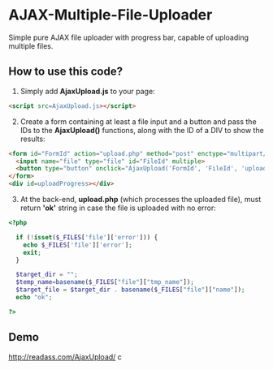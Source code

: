 # AJAX-Multiple-File-Uploader
Simple pure AJAX file uploader with progress bar, capable of uploading multiple files.


## How to use this code?
1. Simply add **AjaxUpload.js** to your page:
```html
<script src=AjaxUpload.js></script>
```

2. Create a form containing at least a file input and a button and pass the IDs to the **AjaxUpload()** functions, along with the ID of a DIV to show the results:
```html
<form id="FormId" action="upload.php" method="post" enctype="multipart/form-data">
  <input name="file" type="file" id="FileId" multiple>
  <button type="button" onclick="AjaxUpload('FormId', 'FileId', 'uploadProgress');"/>Upload</button>
</form>
<div id=uploadProgress></div>
```

3. At the back-end, **upload.php** (which processes the uploaded file), must return **'ok'** string in case the file is uploaded with no error:
```php
<?php

  if (!isset($_FILES['file']['error'])) {
    echo $_FILES['file']['error'];
    exit;
  }

  $target_dir = "";
  $temp_name=basename($_FILES["file"]["tmp_name"]);
  $target_file = $target_dir . basename($_FILES["file"]["name"]);
  echo "ok";

?>
```

## Demo
http://readass.com/AjaxUpload/
c
